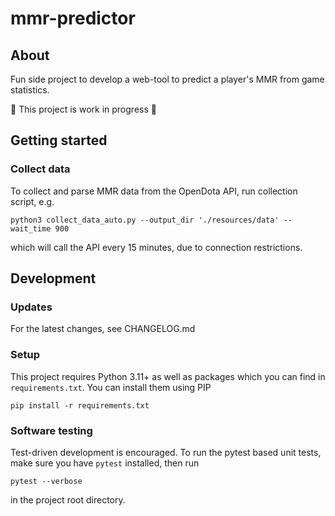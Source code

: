 # mmr-predictor

## About
Fun side project to develop a web-tool to predict a player's MMR from game statistics.

:construction: This project is work in progress :construction:

## Getting started
### Collect data
To collect and parse MMR data from the OpenDota API, run collection script, e.g.

`python3 collect_data_auto.py --output_dir './resources/data' --wait_time 900`

which will call the API every 15 minutes, due to connection restrictions.

## Development
### Updates
For the latest changes, see CHANGELOG.md

### Setup
This project requires Python 3.11+ as well as packages which you can find in `requirements.txt`. You can install them using PIP

`pip install -r requirements.txt`

### Software testing
Test-driven development is encouraged. To run the pytest based unit tests, make sure you have `pytest` installed, then run

`pytest --verbose`

in the project root directory.
